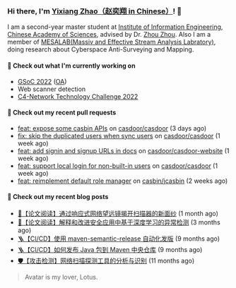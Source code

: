 ### Hi there, I'm [Yixiang Zhao（赵奕翔 in Chinese）](https://seriouszyx.com)! 👋 

I am a second-year master student at [Institute of Information Engineering](http://www.iie.ac.cn/), [Chinese Academy of Sciences](https://www.cas.cn/), advised by Dr. [Zhou Zhou](http://people.ucas.edu.cn/~zhouzhou). Also I am a member of [MESALAB(Massiv and Effective Stream Analysis Labratory)](http://mesalab.cn/), doing research about Cyberspace Anti-Surveying and Mapping.

#### 🔭 Check out what I'm currently working on
- [GSoC 2022](https://summerofcode.withgoogle.com/programs/2022/projects/ev4TPeRU) ([OA](https://gsoc.casbin.org/))
- Web scanner detection
- [C4-Network Technology Challenge 2022](http://net.c4best.cn/)

#### 🔨 Check out my recent pull requests

- [feat: expose some casbin APIs](https://github.com/casdoor/casdoor/pull/955) on [casdoor/casdoor](https://github.com/casdoor/casdoor) (3 days ago)
- [fix: skip the duplicated users when sync users](https://github.com/casdoor/casdoor/pull/928) on [casdoor/casdoor](https://github.com/casdoor/casdoor) (1 week ago)
- [feat: add signin and signup URLs in docs](https://github.com/casdoor/casdoor-website/pull/255) on [casdoor/casdoor-website](https://github.com/casdoor/casdoor-website) (1 week ago)
- [feat: support local login for non-built-in users](https://github.com/casdoor/casdoor/pull/911) on [casdoor/casdoor](https://github.com/casdoor/casdoor) (1 week ago)
- [feat: reimplement default role manager](https://github.com/casbin/jcasbin/pull/285) on [casbin/jcasbin](https://github.com/casbin/jcasbin) (2 weeks ago)

#### 📜 Check out my recent blog posts

- [📘【论文阅读】通过响应式网络望远镜揭开扫描器的新面纱](https://blog.seriouszyx.com/2022/paper-share-spoki.html) (1 month ago)
- [📘【论文阅读】解释和改进安全应用中基于深度学习的异常检测](https://blog.seriouszyx.com/2022/paper-share-deepaid.html) (3 months ago)
- [🪜【CI/CD】使用 maven-semantic-release 自动化发版](https://blog.seriouszyx.com/%E6%8A%80%E6%9C%AF/2021/maven-semantic-release.html) (9 months ago)
- [🪜【CI/CD】如何发布 Java 包到 Maven 中央仓库](https://blog.seriouszyx.com/2021/publish-to-maven.html) (9 months ago)
- [🛡️【攻击检测】网络扫描探测工具的分析与识别](https://blog.seriouszyx.com/2021/scanner-analysis-and-detect.html) (11 months ago)

> Avatar is my lover, Lotus.




